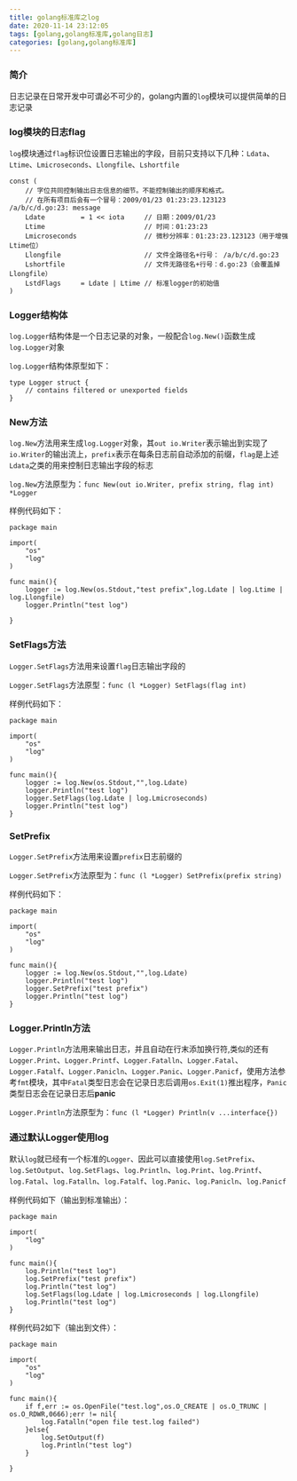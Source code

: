 ```yaml
---
title: golang标准库之log
date: 2020-11-14 23:12:05
tags: [golang,golang标准库,golang日志]
categories: [golang,golang标准库]
---
```


### 简介
日志记录在日常开发中可谓必不可少的，golang内置的`log`模块可以提供简单的日志记录

### log模块的日志flag
`log`模块通过`flag`标识位设置日志输出的字段，目前只支持以下几种：`Ldata`、`Ltime`、`Lmicroseconds`、`Llongfile`、`Lshortfile`

    const (
        // 字位共同控制输出日志信息的细节。不能控制输出的顺序和格式。
        // 在所有项目后会有一个冒号：2009/01/23 01:23:23.123123 /a/b/c/d.go:23: message
        Ldate         = 1 << iota     // 日期：2009/01/23
        Ltime                         // 时间：01:23:23
        Lmicroseconds                 // 微秒分辨率：01:23:23.123123（用于增强Ltime位）
        Llongfile                     // 文件全路径名+行号： /a/b/c/d.go:23
        Lshortfile                    // 文件无路径名+行号：d.go:23（会覆盖掉Llongfile）
        LstdFlags     = Ldate | Ltime // 标准logger的初始值
    )

### Logger结构体
`log.Logger`结构体是一个日志记录的对象，一般配合`log.New()`函数生成`log.Logger`对象

`log.Logger`结构体原型如下：

    type Logger struct {
        // contains filtered or unexported fields
    }

### New方法
`log.New`方法用来生成`log.Logger`对象，其`out io.Writer`表示输出到实现了`io.Writer`的输出流上，`prefix`表示在每条日志前自动添加的前缀，`flag`是上述`Ldata`之类的用来控制日志输出字段的标志

`log.New`方法原型为：`func New(out io.Writer, prefix string, flag int) *Logger`

样例代码如下：

    package main

    import(
        "os"
        "log"
    )

    func main(){
        logger := log.New(os.Stdout,"test prefix",log.Ldate | log.Ltime | log.Llongfile)
        logger.Println("test log")

    }

### SetFlags方法
`Logger.SetFlags`方法用来设置`flag`日志输出字段的

`Logger.SetFlags`方法原型：`func (l *Logger) SetFlags(flag int)`

样例代码如下：

    package main

    import(
        "os"
        "log"
    )

    func main(){
        logger := log.New(os.Stdout,"",log.Ldate)
        logger.Println("test log")
        logger.SetFlags(log.Ldate | log.Lmicroseconds)
        logger.Println("test log")
    }

### SetPrefix
`Logger.SetPrefix`方法用来设置`prefix`日志前缀的

`Logger.SetPrefix`方法原型为：`func (l *Logger) SetPrefix(prefix string)`

样例代码如下：

    package main

    import(
        "os"
        "log"
    )

    func main(){
        logger := log.New(os.Stdout,"",log.Ldate)
        logger.Println("test log")
        logger.SetPrefix("test prefix")
        logger.Println("test log")
    }

### Logger.Println方法
`Logger.Println`方法用来输出日志，并且自动在行末添加换行符,类似的还有`Logger.Print`、`Logger.Printf`、`Logger.Fatalln`、`Logger.Fatal`、`Logger.Fatalf`、`Logger.Panicln`、`Logger.Panic`、`Logger.Panicf`，使用方法参考`fmt`模块，其中`Fatal`类型日志会在记录日志后调用`os.Exit(1)`推出程序，`Panic`类型日志会在记录日志后**panic**

`Logger.Println`方法原型为：`func (l *Logger) Println(v ...interface{})`

### 通过默认Logger使用log
默认`log`就已经有一个标准的`Logger`、因此可以直接使用`log.SetPrefix`、`log.SetOutput`、`log.SetFlags`、`log.Println`、`log.Print`、`log.Printf`、`log.Fatal`、`log.Fatalln`、`log.Fatalf`、`log.Panic`、`log.Panicln`、`log.Panicf`

样例代码如下（输出到标准输出）：

    package main

    import(
        "log"
    )

    func main(){
        log.Println("test log")
        log.SetPrefix("test prefix")
        log.Println("test log")
        log.SetFlags(log.Ldate | log.Lmicroseconds | log.Llongfile)
        log.Println("test log")
    }

样例代码2如下（输出到文件）：

    package main

    import(
        "os"
        "log"
    )

    func main(){
        if f,err := os.OpenFile("test.log",os.O_CREATE | os.O_TRUNC | os.O_RDWR,0666);err != nil{
            log.Fatalln("open file test.log failed")
        }else{
            log.SetOutput(f)
            log.Println("test log")
        }

    }
